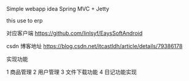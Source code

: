 ﻿

Simple webapp idea   Spring MVC + Jetty  

this use to erp 

对应客户端  https://github.com/linlsyf/EaysSoftAndroid

csdn 博客地址 https://blog.csdn.net/itcastldh/article/details/79386178


  实现功能

1  商品管理
2  用户管理
3  文件下载功能
4  日记功能实现

